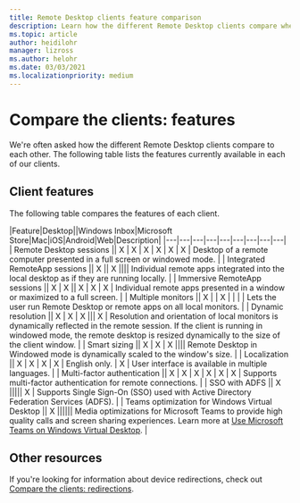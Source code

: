 ```yaml
---
title: Remote Desktop clients feature comparison
description: Learn how the different Remote Desktop clients compare when it comes to features.
ms.topic: article
author: heidilohr
manager: lizross
ms.author: helohr
ms.date: 03/03/2021
ms.localizationpriority: medium
---
```


# Compare the clients: features

We're often asked how the different Remote Desktop clients compare to each other. The following table lists the features currently available in each of our clients.

## Client features

The following table compares the features of each client.

|Feature|Desktop||Windows Inbox|Microsoft Store|Mac|iOS|Android|Web|Description|
|---|---|---|---|---|---|---|---|---|
| Remote Desktop sessions || X | X | X | X | X | X | Desktop of a remote computer presented in a full screen or windowed mode. |
| Integrated RemoteApp sessions || X || X |||| Individual remote apps integrated into the local desktop as if they are running locally. |
| Immersive RemoteApp sessions || X | X || X | X | X | Individual remote apps presented in a window or maximized to a full screen. |
| Multiple monitors || X | | X | | | | Lets the user run Remote Desktop or remote apps on all local monitors. |
| Dynamic resolution || X | X | X ||| X | Resolution and orientation of local monitors is dynamically reflected in the remote session. If the client is running in windowed mode, the remote desktop is resized dynamically to the size of the client window. |
| Smart sizing || X | X | X |||| Remote Desktop in Windowed mode is dynamically scaled to the window's size. |
| Localization || X | X | X | X | English only. | X | User interface is available in multiple languages. |
| Multi-factor authentication || X | X | X | X | X | X | Supports multi-factor authentication for remote connections. |
| SSO with ADFS || X ||||| X | Supports Single Sign-On (SSO) used with Active Directory Federation Services (ADFS). |
| Teams optimization for Windows Virtual Desktop || X |||||| Media optimizations for Microsoft Teams to provide high quality calls and screen sharing experiences. Learn more at [Use Microsoft Teams on Windows Virtual Desktop](/virtual-desktop/teams-on-wvd). |

## Other resources

If you're looking for information about device redirections, check out [Compare the clients: redirections](remote-desktop-app-compare.md).
